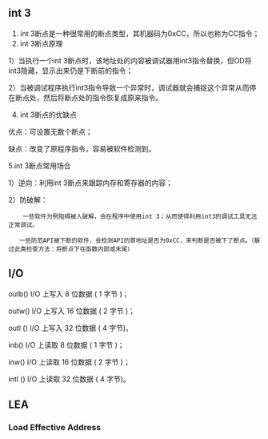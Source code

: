 ## int 3

1. int 3断点是一种很常用的断点类型，其机器码为0xCC，所以也称为CC指令；
2. int 3断点原理

 1）当执行一个int 3断点时，该地址处的内容被调试器用int3指令替换，但OD将int3隐藏，显示出来仍是下断前的指令；

 2）当被调试程序执行int3指令导致一个异常时，调试器就会捕捉这个异常从而停在断点处，然后将断点处的指令恢复成原来指令。

4. int 3断点的优缺点

 优点：可设置无数个断点；

 缺点：改变了原程序指令，容易被软件检测到。

5.int 3断点常用场合

 1）逆向：利用int 3断点来跟踪内存和寄存器的内容；

 2）防破解：

        一些软件为例阻碍被人破解，会在程序中使用int 3；从而使得利用int3的调试工具无法正常调试。
    
       一些防范API被下断的软件，会检测API的首地址是否为0xCC，来判断是否被下了断点。（躲过此类检查方法：将断点下在函数内部或末尾）

## I/O

outb()   I/O 上写入 8 位数据    ( 1 字节 )；

outw()   I/O 上写入 16 位数据  ( 2 字节 )；

outl ()   I/O 上写入 32 位数据   ( 4 字节)。



inb()   I/O 上读取 8 位数据    ( 1 字节 )；

inw()   I/O 上读取 16 位数据  ( 2 字节 )；

intl ()   I/O 上读取 32 位数据   ( 4 字节)。

## LEA

### Load Effective Address
